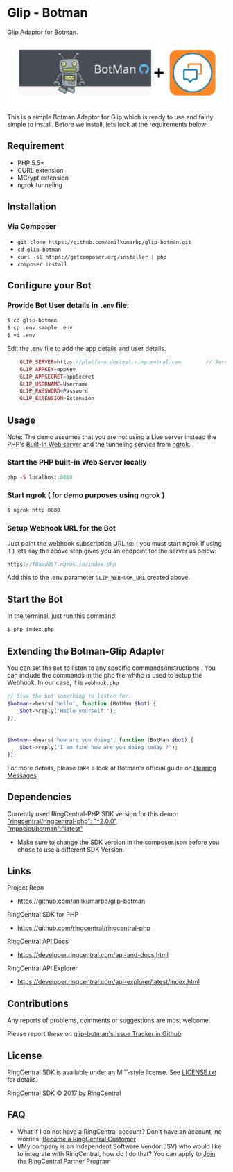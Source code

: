 # Glip - Botman

[Glip](https://glip.com/) Adaptor for [Botman](https://botman.io/1.5/installation).

![APP screenshots](assets/botman_glip.png)

This is a simple Botman Adaptor for Glip which is ready to use and fairly simple to install. Before we install, lets look at the requirements below:
 
 
## Requirement

 - PHP 5.5+
 - CURL extension
 - MCrypt extension
 - ngrok tunneling
 

## Installation

### Via Composer

- `git clone https://github.com/anilkumarbp/glip-botman.git`
- `cd glip-botman`
- `curl -sS https://getcomposer.org/installer | php`
- `composer install`


## Configure your Bot

### Provide Bot User details in `.env` file:

```php
$ cd glip-botman
$ cp .env.sample .env
$ vi .env
```

Edit the .env file to add the app details and user details.

```php
    GLIP_SERVER=https://platform.devtest.ringcentral.com        // Server Url ( Production: https://platform.ringcentral.com || Sandbox: https://platform.devtest.ringcentral.com )
    GLIP_APPKEY=appKey                                              
    GLIP_APPSECRET=appSecret                                     
    GLIP_USERNAME=Username                                  
    GLIP_PASSWORD=Password                                
    GLIP_EXTENSION=Extension                                
```

## Usage 

Note: The demo assumes that you are not using a Live server instead the PHP's [Built-In Web server](http://php.net/manual/en/features.commandline.webserver.php) and the tunneling service from [ngrok](https://ngrok.com/).

### Start the PHP built-in Web Server locally
 
```php
php -S localhost:8080
```

### Start ngrok ( for demo purposes using ngrok )

```bash
$ ngrok http 8080
```

### Setup Webhook URL for the Bot
Just point the webhook subscription URL to: ( you must start ngrok if using it ) lets say the above step gives you an endpoint for the server as below:
```php
https://f0aad057.ngrok.io/index.php
```
Add this to the .env parameter `GLIP_WEBHOOK_URL` created above. 

## Start the Bot

In the terminal, just run this command:

```php
$ php index.php
```

## Extending the Botman-Glip Adapter

You can set the `Bot` to listen to any specific commands/instructions . You can include the commands in the php file whihc is used to setup the Webhook. In our case, it is `webhook.php`

```php
// Give the bot something to listen for.
$botman->hears('hello', function (BotMan $bot) {
    $bot->reply('Hello yourself.');
});


$botman->hears('how are you doing', function (BotMan $bot) {
    $bot->reply('I am fine how are you doing today ?');
});
```

For more details, please take a look at Botman's official guide on [Hearing Messages](https://botman.io/1.5/receiving)


## Dependencies

Currently used RingCentral-PHP SDK version for this demo:  
[ "ringcentral/ringcentral-php": "^2.0.0"](https://github.com/ringcentral/ringcentral-php)  
["mpociot/botman":"latest"](https://github.com/mpociot/botman)

* Make sure to change the SDK version in the composer.json before you chose to use a different SDK Version.


## Links

Project Repo

* https://github.com/anilkumarbp/glip-botman

RingCentral SDK for PHP

* https://github.com/ringcentral/ringcentral-php

RingCentral API Docs

* https://developer.ringcentral.com/api-and-docs.html

RingCentral API Explorer

* https://developer.ringcentral.com/api-explorer/latest/index.html

## Contributions

Any reports of problems, comments or suggestions are most welcome.

Please report these on [glip-botman's Issue Tracker in Github](https://github.com/anilkumarbp/glip-botman/issues).

## License

RingCentral SDK is available under an MIT-style license. See [LICENSE.txt](LICENSE.txt) for details.

RingCentral SDK &copy; 2017 by RingCentral

## FAQ

* What if I do not have a RingCentral account? Don't have an account, no worries: [Become a RingCentral Customer](https://www.ringcentral.com/office/plansandpricing.html)
* I/My company is an Independent Software Vendor (ISV) who would like to integrate with RingCentral, how do I do that? You can apply to [Join the RingCentral Partner Program](http://www.ringcentral.com/partner/isvreseller.html)


